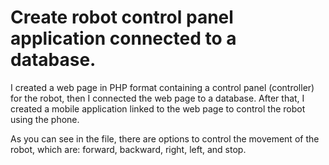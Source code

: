 # Create robot control panel application connected to a database.

I created a web page in PHP format containing a control panel (controller) for the robot, then I connected the web page to a database. After that, I created a mobile application linked to the web page to control the robot using the phone.

As you can see in the file, there are options to control the movement of the robot, which are: forward, backward, right, left, and stop.
